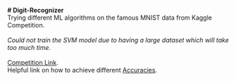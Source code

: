 **# Digit-Recognizer** <br>
Trying different ML algorithms on the famous MNIST data from Kaggle Competition.<br><br>
*Could not train the SVM model due to having a large dataset which will take too much time.*<br><br>
[Competition Link](https://www.kaggle.com/c/digit-recognizer/overview).<br>
Helpful link on how to achieve different [Accuracies](https://www.kaggle.com/c/digit-recognizer/discussion/61480#latest-634734).

